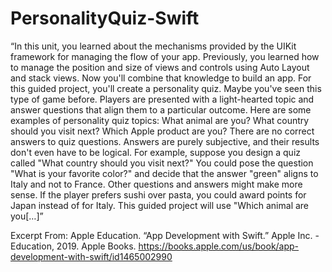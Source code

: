# PersonalityQuiz-Swift

“In this unit, you learned about the mechanisms provided by the UIKit framework for managing the flow of your app. Previously, you learned how to manage the position and size of views and controls using Auto Layout and stack views. Now you'll combine that knowledge to build an app.
For this guided project, you'll create a personality quiz. Maybe you've seen this type of game before. Players are presented with a light-hearted topic and answer questions that align them to a particular outcome. Here are some examples of personality quiz topics:
What animal are you?
What country should you visit next?
Which Apple product are you?
There are no correct answers to quiz questions. Answers are purely subjective, and their results don't even have to be logical. For example, suppose you design a quiz called "What country should you visit next?" You could pose the question "What is your favorite color?" and decide that the answer "green" aligns to Italy and not to France. Other questions and answers might make more sense. If the player prefers sushi over pasta, you could award points for Japan instead of for Italy.
This guided project will use "Which animal are you[…]”

Excerpt From: Apple Education. “App Development with Swift.” Apple Inc. - Education, 2019. Apple Books. https://books.apple.com/us/book/app-development-with-swift/id1465002990
